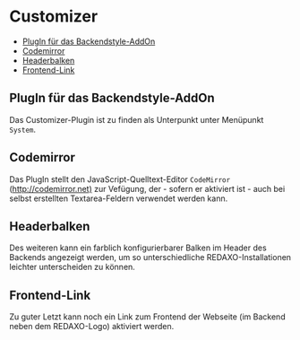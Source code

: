 # Customizer

- [PlugIn für das Backendstyle-AddOn](#plugin)
- [Codemirror](#codemirror)
- [Headerbalken](#headerbalken)
- [Frontend-Link](#frontend-link)

<a name="plugin"></a>

## PlugIn für das Backendstyle-AddOn

Das Customizer-Plugin ist zu finden als Unterpunkt unter Menüpunkt `System`.

<a name="codemirror"></a>

## Codemirror

Das PlugIn stellt den JavaScript-Quelltext-Editor `CodeMirror` (<http://codemirror.net)> zur Vefügung, der - sofern er aktiviert ist - auch bei selbst erstellten Textarea-Feldern verwendet werden kann.

<a name="headerbalken"></a>

## Headerbalken

Des weiteren kann ein farblich konfigurierbarer Balken im Header des Backends angezeigt werden, um so unterschiedliche REDAXO-Installationen leichter unterscheiden zu können.

<a name="frontend-link"></a>

## Frontend-Link

Zu guter Letzt kann noch ein Link zum Frontend der Webseite (im Backend neben dem REDAXO-Logo) aktiviert werden.
